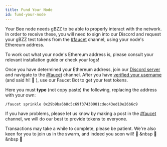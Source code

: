 ```yaml
---
title: Fund Your Node
id: fund-your-node
---
```


Your Bee node needs gBZZ to be able to properly interact with the network. In order to receive these, you will need to sign into our Discord and request your gBZZ test tokens from the [#faucet](https://discord.gg/kfKvmZfVfe) channel, using your node's Ethereum address.

To work out what your node's Ethereum address is, please consult your relevant installation guide or check your logs!

Once you have determined your Ethereum address, join our [Discord server](https://discord.gg/wdghaQsGq5) and navigate to the [#faucet](https://discord.gg/kfKvmZfVfe) channel. After you have [verified your username](https://discord.gg/tXGPdzZQaV) (and said hi! 👋 ), use our Faucet Bot to get your test tokens.

Here you must **type** (not copy paste) the following, replacing the address with your own:

```
/faucet sprinkle 0x29b9ba6b8c5c69f37430901cdec43ed10e26b6c9
```

If you have problems, please let us know by making a post in the [#faucet](https://discord.gg/kfKvmZfVfe) channel, we will do our best to provide tokens to everyone. 

Transactions may take a while to complete, please be patient. We're also keen for you to join us in the swarm, and indeed you soon will! 🐝 &nbsp 🐝 &nbsp 🐝

